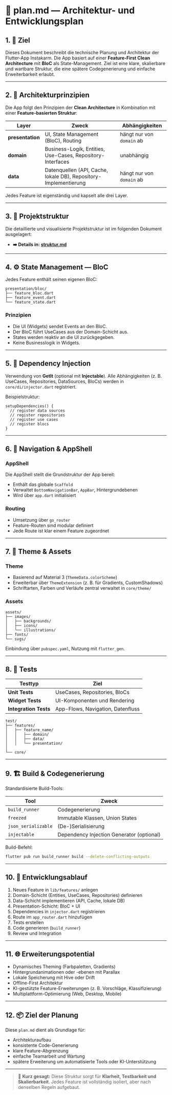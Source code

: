 # 🧭 plan.md — Architektur- und Entwicklungsplan

## 1. 🎯 Ziel

Dieses Dokument beschreibt die technische Planung und Architektur der Flutter-App Instakarm.
Die App basiert auf einer **Feature-First Clean Architecture** mit **BloC** als State-Management.
Ziel ist eine klare, skalierbare und wartbare Struktur, die eine spätere Codegenerierung und einfache Erweiterbarkeit erlaubt.

---

## 2. 🧱 Architekturprinzipien

Die App folgt den Prinzipien der **Clean Architecture** in Kombination mit einer **Feature-basierten Struktur**:

| Layer | Zweck | Abhängigkeiten |
|-------|--------|----------------|
| **presentation** | UI, State Management (BloC), Routing | hängt nur von `domain` ab |
| **domain** | Business-Logik, Entities, Use-Cases, Repository-Interfaces | unabhängig |
| **data** | Datenquellen (API, Cache, lokale DB), Repository-Implementierung | hängt nur von `domain` ab |

Jedes Feature ist eigenständig und kapselt alle drei Layer.

---

## 3. 📂 Projektstruktur

Die detaillierte und visualisierte Projektstruktur ist im folgenden Dokument ausgelagert:
- **➡️ Details in: [struktur.md](./struktur.md)**


---

## 4. ⚙️ State Management — BloC

Jedes Feature enthält seinen eigenen BloC:

```
presentation/bloc/
├── feature_bloc.dart
├── feature_event.dart
└── feature_state.dart
```

### Prinzipien
- Die UI (Widgets) sendet Events an den BloC.
- Der BloC führt UseCases aus der Domain-Schicht aus.
- States werden reaktiv an die UI zurückgegeben.
- Keine Businesslogik in Widgets.

---

## 5. 🧩 Dependency Injection

Verwendung von **GetIt** (optional mit **Injectable**).
Alle Abhängigkeiten (z. B. UseCases, Repositories, DataSources, BloCs) werden in `core/di/injector.dart` registriert.

Beispielstruktur:
```
setupDependencies() {
  // register data sources
  // register repositories
  // register use cases
  // register blocs
}
```

---

## 6. 🧭 Navigation & AppShell

### AppShell
Die AppShell stellt die Grundstruktur der App bereit:
- Enthält das globale `Scaffold`
- Verwaltet `BottomNavigationBar`, `AppBar`, Hintergrundebenen
- Wird über `app.dart` initialisiert

### Routing
- Umsetzung über `go_router`
- Feature-Routen sind modular definiert
- Jede Route ist klar einem Feature zugeordnet

---

## 7. 🎨 Theme & Assets

### Theme
- Basierend auf Material 3 (`ThemeData.colorScheme`)
- Erweiterbar über `ThemeExtension` (z. B. für Gradients, CustomShadows)
- Schriftarten, Farben und Verläufe zentral verwaltet in `core/theme/`

### Assets
```
assets/
├── images/
│   ├── backgrounds/
│   ├── icons/
│   └── illustrations/
├── fonts/
└── svgs/
```
Einbindung über `pubspec.yaml`, Nutzung mit `flutter_gen`.

---

## 8. 🧪 Tests

| Testtyp | Ziel |
|----------|------|
| **Unit Tests** | UseCases, Repositories, BloCs |
| **Widget Tests** | UI-Komponenten und Rendering |
| **Integration Tests** | App-Flows, Navigation, Datenfluss |

```
test/
├── features/
│   ├── feature_name/
│   │   ├── domain/
│   │   ├── data/
│   │   └── presentation/
│
└── core/
```

---

## 9. 🏗️ Build & Codegenerierung

Standardisierte Build-Tools:

| Tool | Zweck |
|------|--------|
| `build_runner` | Codegenerierung |
| `freezed` | Immutable Klassen, Union States |
| `json_serializable` | (De-)Serialisierung |
| `injectable` | Dependency Injection Generator (optional) |

Build-Befehl:
```bash
flutter pub run build_runner build --delete-conflicting-outputs
```

---

## 10. 🔁 Entwicklungsablauf

1. Neues Feature in `lib/features/` anlegen
2. Domain-Schicht (Entities, UseCases, Repositories) definieren
3. Data-Schicht implementieren (API, Cache, lokale DB)
4. Presentation-Schicht: BloC + UI
5. Dependencies in `injector.dart` registrieren
6. Route im `app_router.dart` hinzufügen
7. Tests erstellen
8. Code generieren (`build_runner`)
9. Review und Integration

---

## 11. 🌐 Erweiterungspotential

- Dynamisches Theming (Farbpaletten, Gradients)
- Hintergrundanimationen oder -ebenen mit Parallax
- Lokale Speicherung mit Hive oder Drift
- Offline-First Architektur
- KI-gestützte Feature-Erweiterungen (z. B. Vorschläge, Klassifizierung)
- Multiplattform-Optimierung (Web, Desktop, Mobile)

---

## 12. 📦 Ziel der Planung

Diese `plan.md` dient als Grundlage für:
- Architekturaufbau
- konsistente Code-Generierung
- klare Feature-Abgrenzung
- einfache Teamarbeit und Wartung
- spätere Erweiterung um automatisierte Tools oder KI-Unterstützung

---

> 📘 **Kurz gesagt:**
> Diese Struktur sorgt für **Klarheit, Testbarkeit und Skalierbarkeit**.
> Jedes Feature ist vollständig isoliert, aber nach denselben Regeln aufgebaut.
